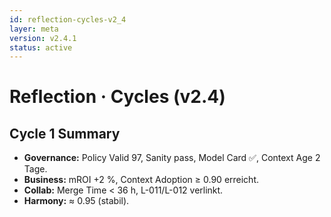 ```yaml
---
id: reflection-cycles-v2_4
layer: meta
version: v2.4.1
status: active
---
```


# Reflection · Cycles (v2.4)

## Cycle 1 Summary
- **Governance:** Policy Valid 97, Sanity pass, Model Card ✅, Context Age 2 Tage.
- **Business:** mROI +2 %, Context Adoption ≥ 0.90 erreicht.
- **Collab:** Merge Time < 36 h, L-011/L-012 verlinkt.
- **Harmony:** ≈ 0.95 (stabil).
